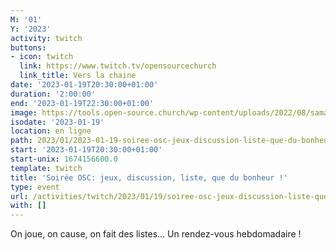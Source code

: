```yaml
---
M: '01'
Y: '2023'
activity: twitch
buttons:
- icon: twitch
  link: https://www.twitch.tv/opensourcechurch
  link_title: Vers la chaine
date: '2023-01-19T20:30:00+01:00'
duration: '2:00:00'
end: '2023-01-19T22:30:00+01:00'
image: https://tools.open-source.church/wp-content/uploads/2022/08/samantha-gades-LA6XfeVI5_c-unsplash-scaled.jpg
isodate: '2023-01-19'
location: en ligne
path: 2023/01/2023-01-19-soiree-osc-jeux-discussion-liste-que-du-bonheur.md
start: '2023-01-19T20:30:00+01:00'
start-unix: 1674156600.0
template: twitch
title: 'Soirée OSC: jeux, discussion, liste, que du bonheur !'
type: event
url: /activities/twitch/2023/01/19/soiree-osc-jeux-discussion-liste-que-du-bonheur
with: []
---
```

On joue, on cause, on fait des listes... Un rendez-vous hebdomadaire !